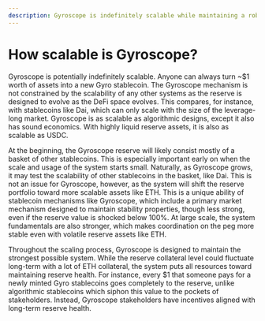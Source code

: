 ```yaml
---
description: Gyroscope is indefinitely scalable while maintaining a robust system.
---
```


# How scalable is Gyroscope?

Gyroscope is potentially indefinitely scalable. Anyone can always turn \~$1 worth of assets into a new Gyro stablecoin. The Gyroscope mechanism is not constrained by the scalability of any other systems as the reserve is designed to evolve as the DeFi space evolves. This compares, for instance, with stablecoins like Dai, which can only scale with the size of the leverage-long market. Gyroscope is as scalable as algorithmic designs, except it also has sound economics. With highly liquid reserve assets, it is also as scalable as USDC.

At the beginning, the Gyroscope reserve will likely consist mostly of a basket of other stablecoins. This is especially important early on when the scale and usage of the system starts small. Naturally, as Gyroscope grows, it may test the scalability of other stablecoins in the basket, like Dai. This is not an issue for Gyroscope, however, as the system will shift the reserve portfolio toward more scalable assets like ETH. This is a unique ability of stablecoin mechanisms like Gyroscope, which include a primary market mechanism designed to maintain stability properties, though less strong, even if the reserve value is shocked below 100%. At large scale, the system fundamentals are also stronger, which makes coordination on the peg more stable even with volatile reserve assets like ETH.

Throughout the scaling process, Gyroscope is designed to maintain the strongest possible system. While the reserve collateral level could fluctuate long-term with a lot of ETH collateral, the system puts all resources toward maintaining reserve health. For instance, every $1 that someone pays for a newly minted Gyro stablecoins goes completely to the reserve, unlike algorithmic stablecoins which siphon this value to the pockets of stakeholders. Instead, Gyroscope stakeholders have incentives aligned with long-term reserve health.
